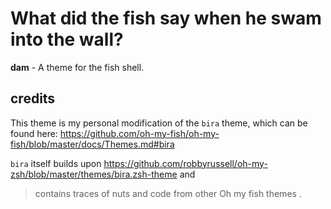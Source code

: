 # What did the fish say when he swam into the wall?
**dam** - A theme for the fish shell.

## credits
This theme is my personal modification of the `bira` theme, which can be found here: https://github.com/oh-my-fish/oh-my-fish/blob/master/docs/Themes.md#bira

`bira` itself builds upon https://github.com/robbyrussell/oh-my-zsh/blob/master/themes/bira.zsh-theme and
> contains traces of nuts and code from other Oh my fish themes .
